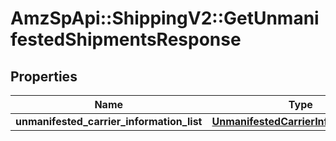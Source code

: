 # AmzSpApi::ShippingV2::GetUnmanifestedShipmentsResponse

## Properties
Name | Type | Description | Notes
------------ | ------------- | ------------- | -------------
**unmanifested_carrier_information_list** | [**UnmanifestedCarrierInformationList**](UnmanifestedCarrierInformationList.md) |  | [optional] 

